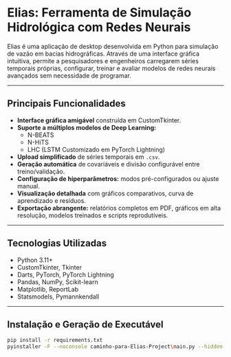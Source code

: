 # Elias: Ferramenta de Simulação Hidrológica com Redes Neurais

Elias é uma aplicação de desktop desenvolvida em Python para simulação de vazão em bacias hidrográficas. Através de uma interface gráfica intuitiva, permite a pesquisadores e engenheiros carregarem séries temporais próprias, configurar, treinar e avaliar modelos de redes neurais avançados sem necessidade de programar.

---

## Principais Funcionalidades

- **Interface gráfica amigável** construída em CustomTkinter.
- **Suporte a múltiplos modelos de Deep Learning:**
  - N-BEATS
  - N-HiTS
  - LHC (LSTM Customizado em PyTorch Lightning)
- **Upload simplificado** de séries temporais em `.csv`.
- **Geração automática** de covariáveis e divisão configurável entre treino/validação.
- **Configuração de hiperparâmetros:** modos pré-configurados ou ajuste manual.
- **Visualização detalhada** com gráficos comparativos, curva de aprendizado e resíduos.
- **Exportação abrangente:** relatórios completos em PDF, gráficos em alta resolução, modelos treinados e scripts reprodutíveis.

---

## Tecnologias Utilizadas

- Python 3.11+
- CustomTkinter, Tkinter
- Darts, PyTorch, PyTorch Lightning
- Pandas, NumPy, Scikit-learn
- Matplotlib, ReportLab
- Statsmodels, Pymannkendall

---

## Instalação e Geração de Executável

```bash
pip install -r requirements.txt
pyinstaller -F --noconsole caminho-para-Elias-Project\main.py --hidden-import pytorch_lightning --add-data="caminho-para-\pytorch_lightning\version.info;pytorch_lightning" --add-data="caminho-para\lightning_fabric\version.info;lightning_fabric" --exclude-module xgboost
